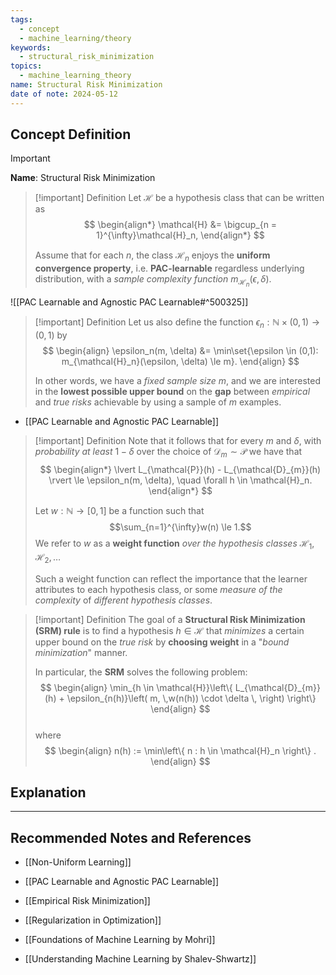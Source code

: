 ```yaml
---
tags:
  - concept
  - machine_learning/theory
keywords:
  - structural_risk_minimization
topics:
  - machine_learning_theory
name: Structural Risk Minimization
date of note: 2024-05-12
---
```


## Concept Definition

>[!important]
>**Name**: Structural Risk Minimization

>[!important] Definition
>Let $\mathcal{H}$ be a hypothesis class that can be written as 
>$$
> \begin{align*}
> \mathcal{H} &= \bigcup_{n = 1}^{\infty}\mathcal{H}_n,
> \end{align*} 
>$$ 
>
>Assume that for each $n$, the class $\mathcal{H}_n$ enjoys the **uniform convergence property**, i.e. **PAC-learnable** regardless underlying distribution, with a *sample complexity function* $m_{\mathcal{H}_n}(\epsilon, \delta)$. 

![[PAC Learnable and Agnostic PAC Learnable#^500325]]


>[!important] Definition
>Let us also define the function $\epsilon_n: \mathbb{N} \times (0,1) \to (0,1)$ by
>$$
> \begin{align}
> \epsilon_n(m, \delta) &= \min\set{\epsilon \in (0,1):  m_{\mathcal{H}_n}(\epsilon, \delta) \le m}. 
> \end{align}
>$$ 
>
> In other words, we have a *fixed sample size* $m$, and we are interested in the **lowest possible upper bound** on the **gap** between *empirical* and *true risks* achievable by using a sample of $m$ examples. 

- [[PAC Learnable and Agnostic PAC Learnable]]

>[!important] Definition
> Note that  it follows that for every $m$ and $\delta$, with *probability at least* $1 - \delta$ over the choice of $\mathcal{D}_{m} \sim \mathcal{P}$ we have that
>$$ 
> \begin{align*}
> \lvert L_{\mathcal{P}}(h) - L_{\mathcal{D}_{m}}(h) \rvert  \le \epsilon_n(m, \delta), \quad \forall h \in \mathcal{H}_n.
> \end{align*}
>$$ 
> 
> Let $w : \mathbb{N} \to [0,1]$ be a function such that $$\sum_{n=1}^{\infty}w(n) \le 1.$$ We refer to $w$ as a **weight function** *over the hypothesis classes* $\mathcal{H}_1, \mathcal{H}_2, \ldots$ 
> 
> Such a weight function can reflect the importance that the learner attributes to each hypothesis class, or some *measure of the complexity* of *different hypothesis classes*.

>[!important] Definition
> The goal of a **Structural Risk Minimization (SRM) rule** is to find a hypothesis $h \in \mathcal{H}$ that *minimizes* a certain upper bound on the *true risk* by **choosing weight** in a "*bound minimization*" manner. 
> 
> In particular, the **SRM** solves the following problem:
>$$ 
> \begin{align}
> \min_{h \in \mathcal{H}}\left\{ L_{\mathcal{D}_{m}}(h) + \epsilon_{n(h)}\left( m, \,w(n(h)) \cdot \delta \, \right) \right\} 
> \end{align}
>$$  
>where 
>$$
> \begin{align}
> n(h) := \min\left\{ n : h \in \mathcal{H}_n \right\} .  
> \end{align}
>$$ 


## Explanation





-----------
##  Recommended Notes and References

- [[Non-Uniform Learning]]
- [[PAC Learnable and Agnostic PAC Learnable]]

- [[Empirical Risk Minimization]]
- [[Regularization in Optimization]]


- [[Foundations of Machine Learning by Mohri]]
- [[Understanding Machine Learning by Shalev-Shwartz]]